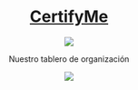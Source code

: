 <div align="center">
<h1>
<a href="https://certifyme0901.netlify.app/" target="_blank" rel="noopener noreferrer">CertifyMe</a>
</h1>
<img src="https://res.cloudinary.com/yeniferramirez11/image/upload/v1690319873/no-country/Screenshot_from_2023-07-25_17.15.57_qllsc9.png">
<p>
<p>Nuestro tablero de organización</p>
<a href="https://trello.com/invite/b/ZZjwNoQC/ATTI4839b7b77ebb985cfe7d0c1f023bea224E22408D/s9-01-php-react" target="_blank" rel="noopener noreferrer">
  <img src="https://img.shields.io/badge/Trello-095ED8?style=for-the-badge&logo=Trello&logoColor=fff"/>
</a>
</div>
